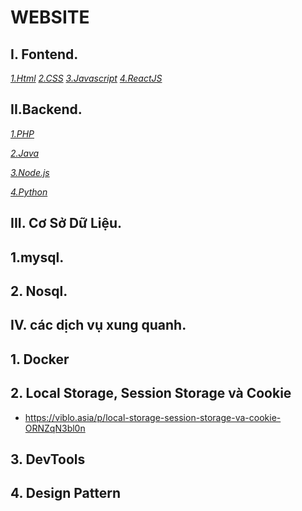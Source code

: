 # WEBSITE

## I. Fontend.
*[1.Html]()*
*[2.CSS]()*
*[3.Javascript]()*
*[4.ReactJS]()*

## II.Backend.

*[1.PHP]()*

*[2.Java]()*

*[3.Node.js]()*

*[4.Python]()*

## III. Cơ Sở Dữ Liệu.
## 1.mysql.
## 2. Nosql.

## IV. các dịch vụ xung quanh.
## 1. Docker
## 2. Local Storage, Session Storage và Cookie
- https://viblo.asia/p/local-storage-session-storage-va-cookie-ORNZqN3bl0n
## 3. DevTools
## 4. Design Pattern


